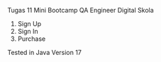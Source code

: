 Tugas 11 Mini Bootcamp QA Engineer Digital Skola

1. Sign Up
2. Sign In
3. Purchase

Tested in Java Version 17